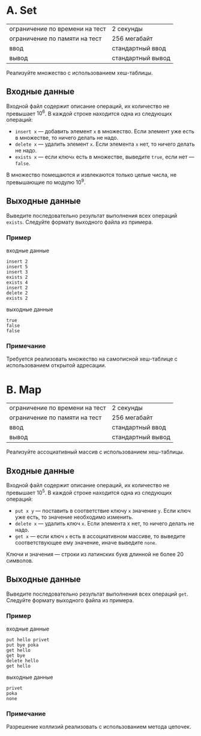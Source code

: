 # A. Set

|                                |                   |
| ------------------------------ | ----------------- |
| ограничение по времени на тест | 2 секунды         |
| ограничение по памяти на тест  | 256 мегабайт      |
| ввод                           | стандартный ввод  |
| вывод                          | стандартный вывод |

Реализуйте множество с использованием хеш-таблицы.

## Входные данные
Входной файл содержит описание операций, их количество не превышает $10^6$. В каждой строке находится одна из следующих операций:

- `insert x` — добавить элемент `x` в множество. Если элемент уже есть в множестве, то ничего делать не надо.
- `delete x` — удалить элемент `x`. Если элемента `x` нет, то ничего делать не надо.
- `exists x` — если ключ`x` есть в множестве, выведите `true`, если нет — `false`.

В множество помещаются и извлекаются только целые числа, не превышающие по модулю $10^9$.

## Выходные данные
Выведите последовательно результат выполнения всех операций `exists`. Следуйте формату выходного файла из примера.

### Пример
входные данные
```
insert 2
insert 5
insert 3
exists 2
exists 4
insert 2
delete 2
exists 2
```
выходные данные
```
true
false
false
```

### Примечание
Требуется реализовать множество на самописной хеш-таблице с использованием открытой адресации.




# B. Map 

|                                |                   |
| ------------------------------ | ----------------- |
| ограничение по времени на тест | 2 секунды         |
| ограничение по памяти на тест  | 256 мегабайт      |
| ввод                           | стандартный ввод  |
| вывод                          | стандартный вывод |

Реализуйте ассоциативный массив с использованием хеш-таблицы.

## Входные данные
Входной файл содержит описание операций, их количество не превышает $10^5$. В каждой строке находится одна из следующих операций:

- `put x y` — поставить в соответствие ключу `x` значение `y`. Если ключ уже есть, то значение необходимо изменить.
- `delete x` — удалить ключ `x`. Если элемента x нет, то ничего делать не надо.
- `get x` — если ключ `x` есть в ассоциативном массиве, то выведите соответствующее ему значение, иначе выведите `none`.

Ключи и значения — строки из латинских букв длинной не более 20 символов.

## Выходные данные
Выведите последовательно результат выполнения всех операций `get`. Следуйте формату выходного файла из примера.

### Пример
входные данные
```
put hello privet
put bye poka
get hello
get bye
delete hello
get hello
```
выходные данные
```
privet
poka
none
```

### Примечание
Разрешение коллизий реализовать с использованием метода цепочек.
